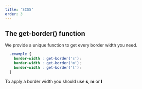 ```yaml
---
title: 'SCSS'
order: 3
---
```


## The get-border() function

We provide a unique function to get every border width you need.

```scss
  .example {
    border-width : get-border('s');
    border-width : get-border('m');
    border-width : get-border('l');
  }
```

<hintitem>To apply a border width you should use **s**, **m** or **l**</hintitem>